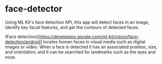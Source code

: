 # face-detector
Using ML Kit's face detection API, this app will detect faces in an image, identify key facial features, and get the contours of detected faces.

(Face detection)[https://developers.google.com/ml-kit/vision/face-detection/android] locates human faces in visual media such as digital images or video. When a face is detected it has an associated position, size,
 and orientation; and it can be searched for landmarks such as the eyes and nose.
